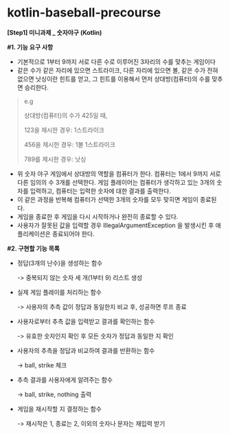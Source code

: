 # kotlin-baseball-precourse

**[Step1] 미니과제 _ 숫자야구 (Kotlin)**

**#1. 기능 요구 사항**

- 기본적으로 1부터 9까지 서로 다른 수로 이루어진 3자리의 수를 맞추는 게임이다
- 같은 수가 같은 자리에 있으면 스트라이크, 다른 자리에 있으면 볼, 같은 수가 전혀 없으면 낫싱이란 힌트를 얻고, 그 힌트를 이용해서 먼저 상대방(컴퓨터)의 수를 맞추면 승리한다.
>e.g
>
>상대방(컴퓨터)의 수가 425일 때,
>
>123을 제시한 경우: 1스트라이크
>
>456을 제시한 경우: 1볼 1스트라이크
>
>789를 제시한 경우: 낫싱

- 위 숫자 야구 게임에서 상대방의 역할을 컴퓨터가 한다. 컴퓨터는 1에서 9까지 서로 다른 임의의 수 3개를 선택한다. 게임 플레이어는 컴퓨터가 생각하고 있는
  3개의 숫자를 입력하고, 컴퓨터는 입력한 숫자에 대한 결과를 출력한다.
- 이 같은 과정을 반복해 컴퓨터가 선택한 3개의 숫자를 모두 맞히면 게임이 종료된다.
- 게임을 종료한 후 게임을 다시 시작하거나 완전히 종료할 수 있다.
- 사용자가 잘못된 값을 입력할 경우 IllegalArgumentException 을 발생시킨 후 애플리케이션은 종료되어야 한다.

**#2. 구현할 기능 목록**

- 정답(3개의 난수)을 생성하는 함수

  -> 중복되지 않는 숫자 세 개(1부터 9) 리스트 생성
- 실제 게임 플레이를 처리하는 함수

  -> 사용자의 추측 값이 정답과 동일한지 비교 후, 성공하면 루프 종료
- 사용자로부터 추측 값을 입력받고 결과를 확인하는 함수

  -> 유효한 숫자인지 확인 후 모든 숫자가 정답과 동일한 지 확인
- 사용자의 추측을 정답과 비교하여 결과를 반환하는 함수

  -> ball, strike 체크
- 추측 결과를 사용자에게 알려주는 함수

  -> ball, strike, nothing 출력
- 게임을 재시작할 지 결정하는 함수

  -> 재시작은 1, 종료는 2, 이외의 숫자나 문자는 재입력 받기